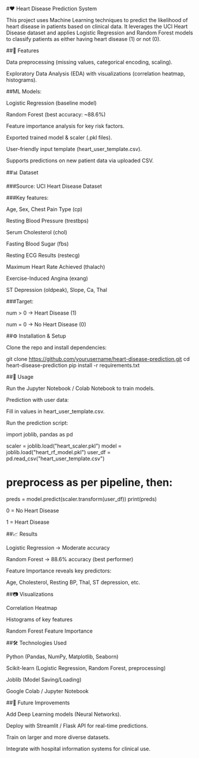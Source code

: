 
#❤️ Heart Disease Prediction System

This project uses Machine Learning techniques to predict the likelihood of heart disease in patients based on clinical data. It leverages the UCI Heart Disease dataset and applies Logistic Regression and Random Forest models to classify patients as either having heart disease (1) or not (0).

##📌 Features

Data preprocessing (missing values, categorical encoding, scaling).

Exploratory Data Analysis (EDA) with visualizations (correlation heatmap, histograms).

##ML Models:

Logistic Regression (baseline model)

Random Forest (best accuracy: ~88.6%)

Feature importance analysis for key risk factors.

Exported trained model & scaler (.pkl files).

User-friendly input template (heart_user_template.csv).

Supports predictions on new patient data via uploaded CSV.

##📊 Dataset

###Source: UCI Heart Disease Dataset

###Key features:

Age, Sex, Chest Pain Type (cp)

Resting Blood Pressure (trestbps)

Serum Cholesterol (chol)

Fasting Blood Sugar (fbs)

Resting ECG Results (restecg)

Maximum Heart Rate Achieved (thalach)

Exercise-Induced Angina (exang)

ST Depression (oldpeak), Slope, Ca, Thal

###Target:

num > 0 → Heart Disease (1)

num = 0 → No Heart Disease (0)

##⚙️ Installation & Setup

Clone the repo and install dependencies:

git clone https://github.com/yourusername/heart-disease-prediction.git
cd heart-disease-prediction
pip install -r requirements.txt

##🚀 Usage

Run the Jupyter Notebook / Colab Notebook to train models.

Prediction with user data:

Fill in values in heart_user_template.csv.

Run the prediction script:

import joblib, pandas as pd

scaler = joblib.load("heart_scaler.pkl")
model = joblib.load("heart_rf_model.pkl")
user_df = pd.read_csv("heart_user_template.csv")

# preprocess as per pipeline, then:
preds = model.predict(scaler.transform(user_df))
print(preds)


0 = No Heart Disease

1 = Heart Disease

##📈 Results

Logistic Regression → Moderate accuracy

Random Forest → 88.6% accuracy (best performer)

Feature Importance reveals key predictors:

Age, Cholesterol, Resting BP, Thal, ST depression, etc.

##📷 Visualizations

Correlation Heatmap

Histograms of key features

Random Forest Feature Importance

##🛠️ Technologies Used

Python (Pandas, NumPy, Matplotlib, Seaborn)

Scikit-learn (Logistic Regression, Random Forest, preprocessing)

Joblib (Model Saving/Loading)

Google Colab / Jupyter Notebook

##📌 Future Improvements

Add Deep Learning models (Neural Networks).

Deploy with Streamlit / Flask API for real-time predictions.

Train on larger and more diverse datasets.

Integrate with hospital information systems for clinical use.
